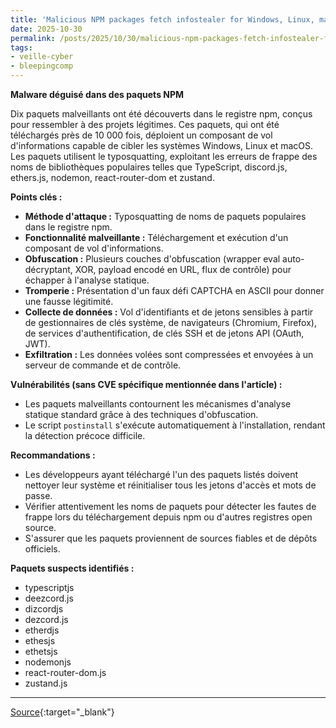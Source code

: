 ```yaml
---
title: 'Malicious NPM packages fetch infostealer for Windows, Linux, macOS'
date: 2025-10-30
permalink: /posts/2025/10/30/malicious-npm-packages-fetch-infostealer-for-windows-linux-macos/
tags:
- veille-cyber
- bleepingcomp
---
```

**Malware déguisé dans des paquets NPM**

Dix paquets malveillants ont été découverts dans le registre npm, conçus pour ressembler à des projets légitimes. Ces paquets, qui ont été téléchargés près de 10 000 fois, déploient un composant de vol d'informations capable de cibler les systèmes Windows, Linux et macOS. Les paquets utilisent le typosquatting, exploitant les erreurs de frappe des noms de bibliothèques populaires telles que TypeScript, discord.js, ethers.js, nodemon, react-router-dom et zustand.

**Points clés :**

*   **Méthode d'attaque :** Typosquatting de noms de paquets populaires dans le registre npm.
*   **Fonctionnalité malveillante :** Téléchargement et exécution d'un composant de vol d'informations.
*   **Obfuscation :** Plusieurs couches d'obfuscation (wrapper eval auto-décryptant, XOR, payload encodé en URL, flux de contrôle) pour échapper à l'analyse statique.
*   **Tromperie :** Présentation d'un faux défi CAPTCHA en ASCII pour donner une fausse légitimité.
*   **Collecte de données :** Vol d'identifiants et de jetons sensibles à partir de gestionnaires de clés système, de navigateurs (Chromium, Firefox), de services d'authentification, de clés SSH et de jetons API (OAuth, JWT).
*   **Exfiltration :** Les données volées sont compressées et envoyées à un serveur de commande et de contrôle.

**Vulnérabilités (sans CVE spécifique mentionnée dans l'article) :**

*   Les paquets malveillants contournent les mécanismes d'analyse statique standard grâce à des techniques d'obfuscation.
*   Le script `postinstall` s'exécute automatiquement à l'installation, rendant la détection précoce difficile.

**Recommandations :**

*   Les développeurs ayant téléchargé l'un des paquets listés doivent nettoyer leur système et réinitialiser tous les jetons d'accès et mots de passe.
*   Vérifier attentivement les noms de paquets pour détecter les fautes de frappe lors du téléchargement depuis npm ou d'autres registres open source.
*   S'assurer que les paquets proviennent de sources fiables et de dépôts officiels.

**Paquets suspects identifiés :**

*   typescriptjs
*   deezcord.js
*   dizcordjs
*   dezcord.js
*   etherdjs
*   ethesjs
*   ethetsjs
*   nodemonjs
*   react-router-dom.js
*   zustand.js

---
[Source](https://www.bleepingcomputer.com/news/security/malicious-npm-packages-fetch-infostealer-for-windows-linux-macos/){:target="_blank"}

